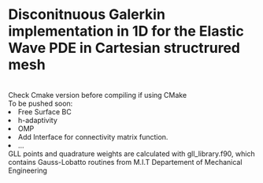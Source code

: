 <h1> Disconitnuous Galerkin implementation in 1D for the Elastic Wave PDE in Cartesian structrured mesh </h1>
<br/>
Check Cmake version before compiling if using CMake <br/>
To be pushed soon:
<li> Free Surface BC
<li> h-adaptivity 
<li> OMP
<li> Add Interface for connectivity matrix function.
<li> ...
<br/>
GLL points and quadrature weights are calculated with gll_library.f90, which contains Gauss-Lobatto routines from M.I.T Departement of Mechanical Engineering
